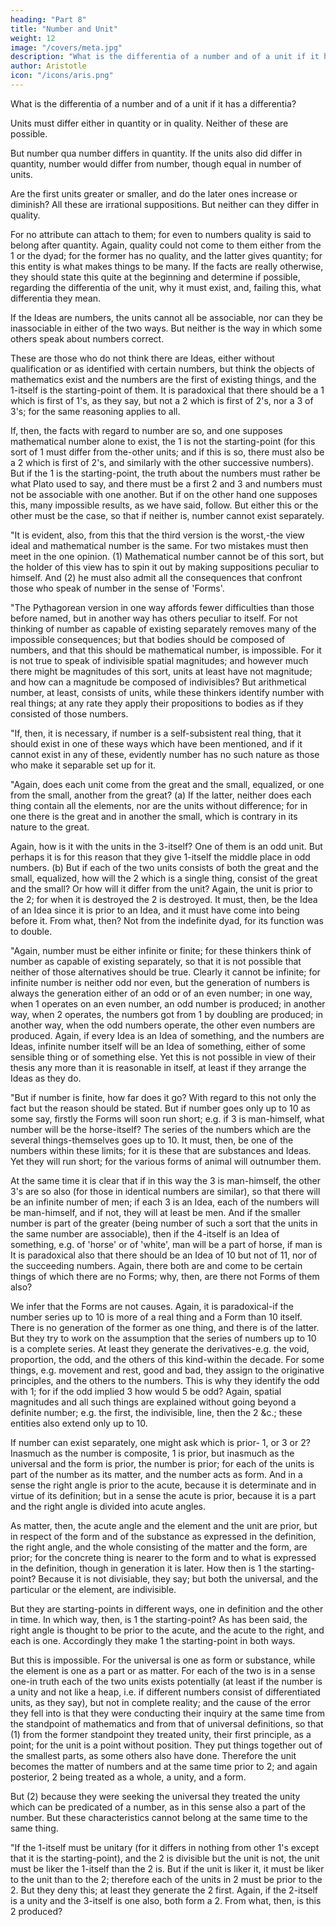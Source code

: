 ```yaml
---
heading: "Part 8"
title: "Number and Unit"
weight: 12
image: "/covers/meta.jpg"
description: "What is the differentia of a number and of a unit if it has a differentia?"
author: Aristotle
icon: "/icons/aris.png"
---
```




What is the differentia of a number and of a unit if it has a differentia?

Units must differ either in quantity or in quality. Neither of these are possible. 

But number qua number differs in quantity. If the units also did differ in quantity, number would differ from number, though equal in number of units. 

Are the first units greater or smaller, and do the later ones increase or diminish? All these are irrational suppositions. But neither can they differ in quality. 

For no attribute can attach to them; for even to numbers quality is said to belong after quantity. Again, quality could not come to them either from the 1 or the dyad; for the former has no quality, and the latter gives quantity; for this entity is what makes things to be many. If the facts are really otherwise, they should state this quite at the beginning and determine if possible, regarding the differentia of the unit, why it must exist, and, failing this, what differentia they mean.

If the Ideas are numbers, the units cannot all be associable, nor can they be inassociable in either of the two ways. But neither is the way in which some others speak about numbers correct. 

These are those who do not think there are Ideas, either without qualification or as identified with certain numbers, but think the objects of mathematics exist and the numbers are the first of existing things, and the 1-itself is the starting-point of them. It is paradoxical that there should be a 1 which is first of 1's, as they say, but not a 2 which is first of 2's, nor a 3 of 3's; for the same reasoning applies to all. 

If, then, the facts with regard to number are so, and one supposes mathematical number alone to exist, the 1 is not the starting-point (for this sort of 1 must differ from the-other units; and if this is so, there must also be a 2 which is first of 2's, and similarly with the other successive numbers). But if the 1 is the starting-point, the truth about the numbers must rather be what Plato used to say, and there must be a first 2 and 3 and numbers must not be associable with one another. But if on the other hand one supposes this, many impossible results, as we have said, follow. But either this or the other must be the case, so that if neither is, number cannot exist separately.

"It is evident, also, from this that the third version is the worst,-the view ideal and mathematical number is the same. For two mistakes must then meet in the one opinion. (1) Mathematical number cannot be of this sort, but the holder of this view has to spin it out by making suppositions peculiar to himself. And (2) he must also admit all the consequences that confront those who speak of number in the sense of 'Forms'.

"The Pythagorean version in one way affords fewer difficulties than those before named, but in another way has others peculiar to itself. For not thinking of number as capable of existing separately removes many of the impossible consequences; but that bodies should be composed of numbers, and that this should be mathematical number, is impossible. For it is not true to speak of indivisible spatial magnitudes; and however much there might be magnitudes of this sort, units at least have not magnitude; and how can a magnitude be composed of indivisibles? But arithmetical number, at least, consists of units, while these thinkers identify number with real things; at any rate they apply their propositions to bodies as if they consisted of those numbers.

"If, then, it is necessary, if number is a self-subsistent real thing, that it should exist in one of these ways which have been mentioned, and if it cannot exist in any of these, evidently number has no such nature as those who make it separable set up for it.

"Again, does each unit come from the great and the small, equalized, or one from the small, another from the great? (a) If the latter, neither does each thing contain all the elements, nor are the units without difference; for in one there is the great and in another the small, which is contrary in its nature to the great. 

Again, how is it with the units in the 3-itself? One of them is an odd unit. But perhaps it is for this reason that they give 1-itself the middle place in odd numbers. (b) But if each of the two units consists of both the great and the small, equalized, how will the 2 which is a single thing, consist of the great and the small? Or how will it differ from the unit? Again, the unit is prior to the 2; for when it is destroyed the 2 is destroyed. It must, then, be the Idea of an Idea since it is prior to an Idea, and it must have come into being before it. From what, then? Not from the indefinite dyad, for its function was to double.

"Again, number must be either infinite or finite; for these thinkers think of number as capable of existing separately, so that it is not possible that neither of those alternatives should be true. Clearly it cannot be infinite; for infinite number is neither odd nor even, but the generation of numbers is always the generation either of an odd or of an even number; in one way, when 1 operates on an even number, an odd number is produced; in another way, when 2 operates, the numbers got from 1 by doubling are produced; in another way, when the odd numbers operate, the other even numbers are produced. Again, if every Idea is an Idea of something, and the numbers are Ideas, infinite number itself will be an Idea of something, either of some sensible thing or of something else. Yet this is not possible in view of their thesis any more than it is reasonable in itself, at least if they arrange the Ideas as they do.

"But if number is finite, how far does it go? With regard to this not only the fact but the reason should be stated. But if number goes only up to 10 as some say, firstly the Forms will soon run short; e.g. if 3 is man-himself, what number will be the horse-itself? The series of the numbers which are the several things-themselves goes up to 10. It must, then, be one of the numbers within these limits; for it is these that are substances and Ideas. Yet they will run short; for the various forms of animal will outnumber them. 

At the same time it is clear that if in this way the 3 is man-himself, the other 3's are so also (for those in identical numbers are similar), so that there will be an infinite number of men; if each 3 is an Idea, each of the numbers will be man-himself, and if not, they will at least be men. And if the smaller number is part of the greater (being number of such a sort that the units in the same number are associable), then if the 4-itself is an Idea of something, e.g. of 'horse' or of 'white', man will be a part of horse, if man is It is paradoxical also that there should be an Idea of 10 but not of 11, nor of the succeeding numbers. Again, there both are and come to be certain things of which there are no Forms; why, then, are there not Forms of them also? 

We infer that the Forms are not causes. Again, it is paradoxical-if the number series up to 10 is more of a real thing and a Form than 10 itself. There is no generation of the former as one thing, and there is of the latter. But they try to work on the assumption that the series of numbers up to 10 is a complete series. At least they generate the derivatives-e.g. the void, proportion, the odd, and the others of this kind-within the decade. For some things, e.g. movement and rest, good and bad, they assign to the originative principles, and the others to the numbers. This is why they identify the odd with 1; for if the odd implied 3 how would 5 be odd? Again, spatial magnitudes and all such things are explained without going beyond a definite number; e.g. the first, the indivisible, line, then the 2 &c.; these entities also extend only up to 10.

If number can exist separately, one might ask which is prior- 1, or 3 or 2? Inasmuch as the number is composite, 1 is prior, but inasmuch as the universal and the form is prior, the number is prior; for each of the units is part of the number as its matter, and the number acts as form. And in a sense the right angle is prior to the acute, because it is determinate and in virtue of its definition; but in a sense the acute is prior, because it is a part and the right angle is divided into acute angles. 

As matter, then, the acute angle and the element and the unit are prior, but in respect of the form and of the substance as expressed in the definition, the right angle, and the whole consisting of the matter and the form, are prior; for the concrete thing is nearer to the form and to what is expressed in the definition, though in generation it is later. How then is 1 the starting-point? Because it is not divisiable, they say; but both the universal, and the particular or the element, are indivisible. 

But they are starting-points in different ways, one in definition and the other in time. In which way, then, is 1 the starting-point? As has been said, the right angle is thought to be prior to the acute, and the acute to the right, and each is one. Accordingly they make 1 the starting-point in both ways. 

But this is impossible. For the universal is one as form or substance, while the element is one as a part or as matter. For each of the two is in a sense one-in truth each of the two units exists potentially (at least if the number is a unity and not like a heap, i.e. if different numbers consist of differentiated units, as they say), but not in complete reality; and the cause of the error they fell into is that they were conducting their inquiry at the same time from the standpoint of mathematics and from that of universal definitions, so that (1) from the former standpoint they treated unity, their first principle, as a point; for the unit is a point without position. They put things together out of the smallest parts, as some others also have done. Therefore the unit becomes the matter of numbers and at the same time prior to 2; and again posterior, 2 being treated as a whole, a unity, and a form. 

But (2) because they were seeking the universal they treated the unity which can be predicated of a number, as in this sense also a part of the number. But these characteristics cannot belong at the same time to the same thing.

"If the 1-itself must be unitary (for it differs in nothing from other 1's except that it is the starting-point), and the 2 is divisible but the unit is not, the unit must be liker the 1-itself than the 2 is. But if the unit is liker it, it must be liker to the unit than to the 2; therefore each of the units in 2 must be prior to the 2. But they deny this; at least they generate the 2 first. Again, if the 2-itself is a unity and the 3-itself is one also, both form a 2. From what, then, is this 2 produced?

